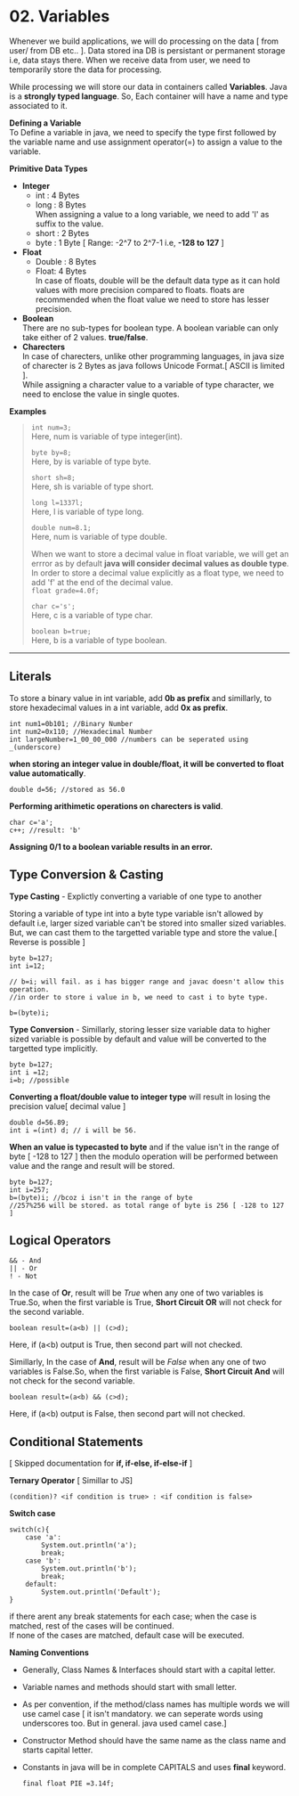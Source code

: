 # 02. Variables

Whenever we build applications, we will do processing on the data [ from user/ from DB etc.. ]. Data stored ina DB is persistant or permanent storage i.e, data stays there. When we receive data from user, we need to temporarily store the data for processing.

While processing we will store our data in containers called **Variables**. Java is a **strongly typed language**. So, Each container will have a name and type associated to it.

**Defining a Variable**<br>
To Define a variable in java, we need to specify the type first followed by the variable name and use assignment operator(=) to assign a value to the variable.

**Primitive Data Types**<br>

- **Integer**
  - int : 4 Bytes
  - long : 8 Bytes<br>
    When assigning a value to a long variable, we need to add 'l' as suffix to the value.
  - short : 2 Bytes
  - byte : 1 Byte [ Range: -2^7 to 2^7-1 i.e, **-128 to 127** ]
- **Float**
  - Double : 8 Bytes
  - Float: 4 Bytes<br>
    In case of floats, double will be the default data type as it can hold values with more precision compared to floats. floats are recommended when the float value we need to store has lesser precision.<br>
- **Boolean**<br>
  There are no sub-types for boolean type. A boolean variable can only take either of 2 values. **true/false**.
- **Charecters**<br>
  In case of charecters, unlike other programming languages, in java size of charecter is 2 Bytes as java follows Unicode Format.[ ASCII is limited ].<br>
  While assigning a character value to a variable of type character, we need to enclose the value in single quotes.

**Examples**<br>

> `int num=3;`<br>
> Here, num is variable of type integer(int).<br>
>
> `byte by=8;`<br>
> Here, by is variable of type byte.<br>
>
> `short sh=8;`<br>
> Here, sh is variable of type short.<br>
>
> `long l=1337l;`<br>
> Here, l is variable of type long.<br>
>
> `double num=8.1;`<br>
> Here, num is variable of type double.<br>
>
> When we want to store a decimal value in float variable, we will get an errror as by default **java will consider decimal values as double type**. In order to store a decimal value explicitly as a float type, we need to add 'f' at the end of the decimal value.<br>`float grade=4.0f;`<br>
>
> `char c='s';`<br>
> Here, c is a variable of type char.<br>
>
> `boolean b=true;`<br>
> Here, b is a variable of type boolean.<br>

---

## Literals

To store a binary value in int variable, add **0b as prefix** and simillarly, to store hexadecimal values in a int variable, add **0x as prefix**.

    int num1=0b101; //Binary Number
    int num2=0x110; //Hexadecimal Number
    int largeNumber=1_00_00_000 //numbers can be seperated using _(underscore)

**when storing an integer value in double/float, it will be converted to float value automatically**.

    double d=56; //stored as 56.0

**Performing arithimetic operations on charecters is valid**.

    char c='a';
    c++; //result: 'b'

**Assigning 0/1 to a boolean variable results in an error.**

## Type Conversion & Casting

**Type Casting** - Explictly converting a variable of one type to another

Storing a variable of type int into a byte type variable isn't allowed by default i.e, larger sized variable can't be stored into smaller sized variables. But, we can cast them to the targetted variable type and store the value.[ Reverse is possible ]

    byte b=127;
    int i=12;

    // b=i; will fail. as i has bigger range and javac doesn't allow this operation.
    //in order to store i value in b, we need to cast i to byte type.

    b=(byte)i;

**Type Conversion** - Simillarly, storing lesser size variable data to higher sized variable is possible by default and value will be converted to the targetted type implicitly.

    byte b=127;
    int i =12;
    i=b; //possible

**Converting a float/double value to integer type** will result in losing the precision value[ decimal value ]

    double d=56.89;
    int i =(int) d; // i will be 56.

**When an value is typecasted to byte** and if the value isn't in the range of byte [ -128 to 127 ] then the modulo operation will be performed between value and the range and result will be stored.

    byte b=127;
    int i=257;
    b=(byte)i; //bcoz i isn't in the range of byte
    //257%256 will be stored. as total range of byte is 256 [ -128 to 127 ]

## Logical Operators

    && - And
    || - Or
    ! - Not

In the case of **Or**, result will be _True_ when any one of two variables is True.So, when the first variable is True, **Short Circuit OR** will not check for the second variable.<br>

    boolean result=(a<b) || (c>d);

Here, if (a<b) output is True, then second part will not checked.

Simillarly, In the case of **And**, result will be _False_ when any one of two variables is False.So, when the first variable is False, **Short Circuit And** will not check for the second variable.<br>

    boolean result=(a<b) && (c>d);

Here, if (a<b) output is False, then second part will not checked.

## Conditional Statements

[ Skipped documentation for **if, if-else, if-else-if** ]

**Ternary Operator**
[ Simillar to JS]<br>

    (condition)? <if condition is true> : <if condition is false>

**Switch case**<br>

    switch(c){
        case 'a':
            System.out.println('a');
            break;
        case 'b':
            System.out.println('b');
            break;
        default:
            System.out.println('Default');
    }

if there arent any break statements for each case; when the case is matched, rest of the cases will be continued.<br>
If none of the cases are matched, default case will be executed.



**Naming Conventions**

- Generally, Class Names & Interfaces should start with a capital letter.
- Variable names and methods should start with small letter.
- As per convention, if the method/class names has multiple words we will use camel case [ it isn't mandatory. we can seperate words using underscores too. But in general. java used camel case.]
- Constructor Method should have the same name as the class name and starts capital letter.
- Constants in java will be in complete CAPITALS and uses **final** keyword.

    `final float PIE =3.14f;`